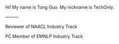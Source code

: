 Hi! My name is Tong Guo. My nickname is TechOnly.

———

Reviewer of NAACL Industry Track

PC Member of EMNLP Industry Track
